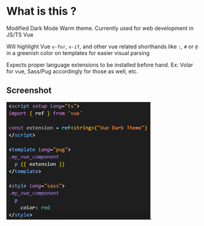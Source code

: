 # What is this ?

Modified Dark Mode Warm theme.
Currently used for web development in JS/TS Vue

Will highlight Vue `v-for`, `v-if`, and other vue related shorthands like `:`, `#` or `@` in a greenish color on templates for easier visual parsing

Expects proper language extensions to be installed before hand.
Ex: Volar for vue, Sass/Pug accordingly for those as well, etc.

## Screenshot 
![](https://raw.githubusercontent.com/JayPuff/warm-despair/master/icon.png).
